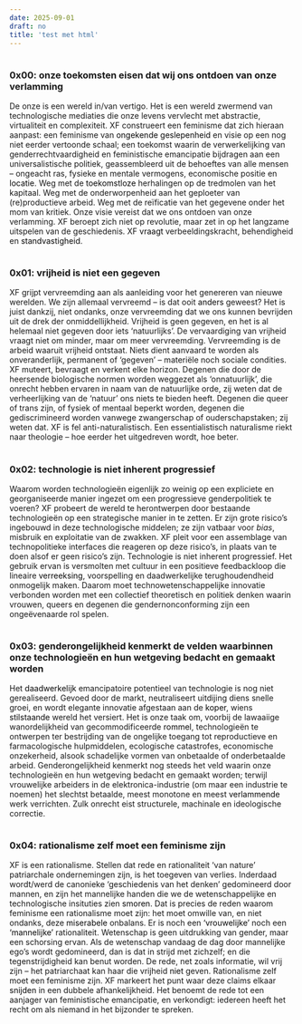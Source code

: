 ```yaml
---
date: 2025-09-01
draft: no
title: 'test met html'
---
```


<!DOCTYPE html>
<html lang="en">

<head>

  <!-- CSS -->
  <style type="text/css" id="alt_translations">
    :root {
      --duration: 1s;
      --grey: #606060;
      --black: #0a0a0a;
      --color: var(--black);
    }
	  
	  h3 {
		  margin-top: 2.4rem;
		  margin-bottom: 1rem;
	  }

    .alt_insert::after {
      color: var(--color);
      content: "";
      animation: var(--alt_key) var(--duration) linear infinite;
      animation-play-state: var(--play_state)
    }

    #ongekende_alt {
      --alt_key: ongekende_alt;
      --play_state: paused;
    }

    @keyframes ongekende_alt {
      0% {
        content: "ongekende";
      }

      50% {
        content: "ongeëvenaarde";
      }

      100% {
        content: "ongekende";
      }
    }

    #geslepenheid_alt {
      --alt_key: geslepenheid_alt;
      --play_state: paused;
    }

    @keyframes geslepenheid_alt {
      0% {
        content: "geslepenheid";
      }

      20% {
        content: "doortraptheid";
      }

      40% {
        content: "slinksheid";
        font-style: normal;
      }

      60% {
        content: "gewiekstheid";
        font-style: normal;
      }

      80% {
        content: "brattiness";
        font-style: italic;
      }

      100% {
        content: "geslepenheid";
      }
    }

    #locatie_alt {
      --alt_key: locatie_alt;
      --play_state: paused;
    }

    @keyframes locatie_alt {
      0% {
        content: "locatie";
      }

      50% {
        content: "(geografische) locatie";
      }

      100% {
        content: "locatie";
      }
    }

    #toekomstloze_alt {
      --alt_key: toekomstloze_alt;
      --play_state: paused;
    }

    @keyframes toekomstloze_alt {
      0% {
        content: "toekomstloze";
      }

      50% {
        content: "oeverloze";
      }

      100% {
        content: "toekomstloze";
      }
    }

    #uitspint_alt {
      --alt_key: uitspint_alt;
      --play_state: paused;
    }

    @keyframes uitspint_alt {
      0% {
        content: "uitspint";
      }

      50% {
        content: "uitspeelt";
      }

      100% {
        content: "uitspint";
      }
    }

    #vraagt_alt {
      --alt_key: vraagt_alt;
      --play_state: paused;
    }

    @keyframes vraagt_alt {
      0% {
        content: "vraagt";
      }

      50% {
        content: "eist";
      }

      100% {
        content: "vraagt";
      }
    }

    #standvastigheid_alt {
      --alt_key: standvastigheid_alt;
      --play_state: paused;
    }

    @keyframes standvastigheid_alt {
      0% {
        content: "standvastigheid";
      }

      30% {
        content: "volharding";
      }

      60% {
        content: "vasthoudendheid"
      }

      100% {
        content: "standvastigheid";
      }
    }

    #anders_alt {
      --alt_key: anders_alt;
      --play_state: paused;
    }

    @keyframes anders_alt {
      0% {
        content: "anders";
      }

      50% {
        content: "niet zo";
      }

      100% {
        content: "anders";
      }
    }

    #verreeksing_alt {
      --alt_key: verreeksing_alt;
      --play_state: paused;
    }

    @keyframes verreeksing_alt {
      0% {
        content: "verreeksing";
      }

      50% {
        content: "sequencing";
        font-style: italic;
      }

      100% {
        content: "verreeksing";
      }
    }

    #daadwerkelijk_alt {
      --alt_key: daadwerkelijk_alt;
      --play_state: paused;
    }

    @keyframes daadwerkelijk_alt {
      0% {
        content: "daadwerkelijk";
      }

      50% {
        content: "echt";
      }

      100% {
        content: "daadwerkelijk";
      }
    }

    #koper_alt {
      --alt_key: koper_alt;
      --play_state: paused;
    }

    @keyframes koper_alt {
      0% {
        content: "koper";
      }

      50% {
        content: "consument";
      }

      100% {
        content: "koper";
      }
    }

    #stilstaande_alt {
      --alt_key: stilstaande_alt;
      --play_state: paused;
    }

    @keyframes stilstaande_alt {
      0% {
        content: "stilstaande";
      }

      30% {
        content: "saaie";
      }

      60% {
        content: "banale"
      }

      100% {
        content: "stilstaande";
      }
    }

    #rommel_alt {
      --alt_key: rommel_alt;
      --play_state: paused;
    }

    @keyframes rommel_alt {
      0% {
        content: "rommel";
      }

      50% {
        content: "cruft";
        font-style: italic;
      }

      100% {
        content: "rommel";
      }
    }

    #gebouwd_alt {
      --alt_key: gebouwd_alt;
      --play_state: paused;
    }

    @keyframes gebouwd_alt {
      0% {
        content: "gebouwd";
      }

      50% {
        content: "ontworpen";
      }

      100% {
        content: "gebouwd";
      }
    }

    #verlammende_alt {
      --alt_key: verlammende_alt;
      --play_state: paused;
    }

    @keyframes verlammende_alt {
      0% {
        content: "verlammende";
      }

      30% {
        content: "slopende";
      }

      60% {
        content: "verontmogelijkende"
      }

      100% {
        content: "verlammende";
      }
    }

    #smoren_alt {
      --alt_key: smoren_alt;
      --play_state: paused;
    }

    @keyframes smoren_alt {
      0% {
        content: "smoren";
      }

      30% {
        content: "wurgen";
      }

      60% {
        content: "drosselen"
      }

      100% {
        content: "smoren";
      }
    }

    #miserabele_alt {
      --alt_key: miserabele_alt;
      --play_state: paused;
    }

    @keyframes miserabele_alt {
      0% {
        content: "miserabele";
      }

      25% {
        content: "jammerlijke";
      }

      50% {
        content: "vreselijke";
      }

      75% {
        content: "idiote"
      }

      100% {
        content: "miserabele"
      }
    }

    #vrouwelijke_alt {
      --alt_key: vrouwelijke_alt;
      --play_state: paused;
    }

    @keyframes vrouwelijke_alt {
      0% {
        content: "‘vrouwelijke’";
      }

      50% {
        content: "‘feminiene’";
      }

      100% {
        content: "‘vrouwelijke’";
      }
    }

    #mannelijke_alt {
      --alt_key: mannelijke_alt;
      --play_state: paused;
    }

    @keyframes mannelijke_alt {
      0% {
        content: "‘mannelijke’";
      }

      50% {
        content: "‘masculiene’";
      }

      100% {
        content: "‘mannelijke’";
      }
    }

    #niet_alt {
      --alt_key: niet_alt;
      --play_state: paused;
    }

    @keyframes niet_alt {
      0% {
        content: "niet";
      }

      50% {
        content: "nooit";
      }

      100% {
        content: "niet";
      }
    }

    #snijden_alt {
      --alt_key: snijden_alt;
      --play_state: paused;
    }

    @keyframes snijden_alt {
      0% {
        content: "snijden";
      }

      50% {
        content: "kruisen";
      }

      100% {
        content: "snijden";
      }
    }
  </style>

  <!-- JAVASCRIPT -->
  <script>


    let scrollTimer = null;
    let elements = document.querySelectorAll(".alt_scope");

    function refreshElements() {

      if (elements.length == 0) {
        elements = document.querySelectorAll(".alt_scope");
      }

      if (scrollTimer !== null) {
        clearTimeout(scrollTimer);
      }

      scrollTimer = setTimeout(() => {
        pauseAll(elements);
      }, 250);

      runAll(elements);
    }

    function pauseAll(elements) {
      elements.forEach(element => {
        element.style.setProperty("--play_state", 'paused')
        element.style.setProperty("--color", 'var(--black)');
      });
    }

    function runAll(elements) {
      elements.forEach(element => {
        element.style.setProperty("--play_state", 'running');
        element.style.setProperty("--color", 'var(--grey)');
      });
    }

    document.addEventListener("DOMContentLoaded", refreshElements);
    window.addEventListener("scroll", refreshElements);
    window.addEventListener("resize", refreshElements);
  </script>

</head>

<!-- HTML -->

<body>
  <h3>0x00: onze toekomsten eisen dat wij ons ontdoen van onze verlamming</h3>
  <p>
    De onze is een wereld in/van vertigo. Het is een wereld zwermend van
    technologische mediaties die onze levens vervlecht met
    abstractie, virtualiteit en complexiteit. XF construeert een feminisme dat
    zich hieraan aanpast: een feminisme van <span class="alt_scope" id="ongekende_alt"><span class="alt_insert"></span>
    </span> <span class="alt_scope" id="geslepenheid_alt"><span class="alt_insert"></span></span> en visie op een nog
    niet eerder
    vertoonde schaal; een toekomst waarin de verwerkelijking van
    genderrechtvaardigheid en feministische emancipatie bijdragen aan een
    universalistische politiek, geassembleerd uit de behoeftes van alle
    mensen – ongeacht ras, fysieke en mentale vermogens, economische positie en
    <span class="alt_scope" id="locatie_alt"><span class="alt_insert"></span></span>. Weg met de
    <span class="alt_scope" id="toekomstloze_alt"><span class="alt_insert"></span></span>
    herhalingen op de tredmolen van het kapitaal. Weg met de onderworpenheid
    aan het geploeter van (re)productieve arbeid. Weg met de reïficatie van
    het gegevene onder het mom van kritiek. Onze visie vereist dat we ons
    ontdoen van onze verlamming. XF beroept zich niet op
    revolutie, maar zet in op het langzame uitspelen van de geschiedenis. XF <span class="alt_scope" id="vraagt_alt"><span
        class="alt_insert"></span></span>
    verbeeldingskracht, behendigheid en <span class="alt_scope" id="standvastigheid_alt"><span
        class="alt_insert"></span></span>.
  </p>

  <h3>0x01: vrijheid is niet een gegeven</h3>

  <p>
    XF grijpt vervreemding aan als aanleiding voor het genereren van nieuwe
    werelden. We zijn allemaal vervreemd – is dat ooit
    <span class="alt_scope" id="anders_alt"><span class="alt_insert"></span></span> geweest? Het
    is juist dankzij, niet ondanks, onze vervreemding dat we ons kunnen
    bevrijden uit de drek der onmiddellijkheid. Vrijheid is geen
    gegeven, en het is al helemaal niet gegeven door iets
    ‘natuurlijks’. De vervaardiging van vrijheid vraagt niet om minder, maar om
    meer vervreemding. Vervreemding is de arbeid waaruit vrijheid ontstaat.
    Niets dient aanvaard te worden als onveranderlijk, permanent of ‘gegeven’ – materiële noch sociale condities. XF muteert, bevraagt en verkent elke
    horizon. Degenen die door de heersende biologische normen worden weggezet
    als ‘onnatuurlijk’, die onrecht hebben ervaren in naam van de natuurlijke
    orde, zij weten dat de verheerlijking van de ‘natuur’ ons niets te bieden
    heeft. Degenen die queer of trans zijn, of fysiek of mentaal beperkt worden,
    degenen die gediscrimineerd worden vanwege zwangerschap of
    ouderschapstaken; zij weten dat. XF is fel anti-naturalistisch. Een
    essentialistisch naturalisme riekt naar theologie – hoe eerder het
    uitgedreven wordt, hoe beter.
  </p>

  <h3>0x02: technologie is niet inherent progressief</h3>

  <p>
    Waarom worden technologieën eigenlijk zo weinig op een
    expliciete en georganiseerde manier ingezet om een progressieve
    genderpolitiek te voeren? XF probeert de wereld te herontwerpen door
    bestaande technologieën op een strategische manier in te zetten. Er zijn
    grote risico’s ingebouwd in deze technologische middelen; ze zijn vatbaar
    voor <i>bias</i>, misbruik en
    exploitatie van de zwakken. XF pleit voor een assemblage van
    technopolitieke interfaces die reageren op deze risico’s, in plaats van te
    doen alsof er geen risico’s zijn. Technologie is niet inherent progressief.
    Het gebruik ervan is versmolten met cultuur in een positieve
    feedbackloop die lineaire <span class="alt_scope" id="verreeksing_alt"><span class="alt_insert"></span></span>,
    voorspelling en daadwerkelijke
    terughoudendheid onmogelijk maken. Daarom moet technowetenschappelijke
    innovatie verbonden
    worden met een collectief theoretisch en politiek denken waarin vrouwen,
    queers en degenen die gendernonconforming zijn een ongeëvenaarde rol
    spelen.
  </p>

  <h3>0x03: genderongelijkheid kenmerkt de velden waarbinnen onze
    technologieën en hun wetgeving bedacht en gemaakt worden</h3>

  <p>
    Het <span class="alt_scope" id="daadwerkelijk_alt"><span class="alt_insert"></span></span>
    emancipatoire potentieel van technologie is nog niet gerealiseerd. Gevoed
    door de markt, neutraliseert uitdijing diens snelle groei, en wordt
    elegante innovatie afgestaan aan de <span class="alt_scope" id="koper_alt"><span
        class="alt_insert"></span></span>, wiens <span class="alt_scope" id="stilstaande_alt"><span
        class="alt_insert"></span></span> wereld het
    versiert. Het is onze taak om, voorbij de lawaaiige wanordelijkheid van
    gecommodificeerde <span class="alt_scope" id="rommel_alt"><span class="alt_insert"></span></span>, technologieën te
    ontwerpen ter bestrijding van de ongelijke toegang tot reproductieve en farmacologische
    hulpmiddelen, ecologische catastrofes, economische onzekerheid, alsook
    schadelijke vormen van onbetaalde of onderbetaalde arbeid.
    Genderongelijkheid kenmerkt nog steeds het veld waarin onze technologieën en hun wetgeving bedacht en gemaakt worden; terwijl vrouwelijke arbeiders in de elektronica-industrie (om maar
    een industrie te noemen) het slechtst betaalde, meest monotone en
    meest <span class="alt_scope" id="verlammende_alt"><span class="alt_insert"></span></span>
    werk verrichten. Zulk onrecht eist structurele, machinale en ideologische
    correctie.
  </p>

  <h3>0x04: rationalisme zelf moet een feminisme zijn</h3>
  <p>
    XF is een rationalisme. Stellen dat rede en rationaliteit ‘van nature’ patriarchale ondernemingen zijn, is het toegeven van verlies.
    Inderdaad wordt/werd de canonieke ‘geschiedenis van het denken’
    gedomineerd door mannen, en zijn het mannelijke handen die we de
    wetenschappelijke en technologische insituties zien <span class="alt_scope" id="smoren_alt"><span
        class="alt_insert"></span></span>. Dat is precies
    de reden waarom feminisme een rationalisme moet zijn: het moet omwille van, en
    niet ondanks, deze <span class="alt_scope" id="miserabele_alt"><span class="alt_insert"></span></span> onbalans. Er
    is noch een <span class="alt_scope" id="vrouwelijke_alt"><span class="alt_insert"></span></span> noch een
    <span class="alt_scope" id="mannelijke_alt"><span class="alt_insert"></span></span>
    rationaliteit. Wetenschap is geen uitdrukking van gender, maar een
    schorsing ervan. Als de wetenschap vandaag de dag door mannelijke ego’s
    wordt gedomineerd, dan is dat in strijd met zichzelf; en die
    tegenstrijdigheid kan benut worden. De rede, net zoals informatie, wil vrij
    zijn – het patriarchaat kan haar die vrijheid <span class="alt_scope" id="niet_alt"><span
        class="alt_insert"></span></span> geven. Rationalisme zelf moet een feminisme zijn. XF markeert het punt waar deze claims elkaar <span class="alt_scope" id="snijden_alt"><span
        class="alt_insert"></span></span> in een dubbele
    afhankelijkheid. Het benoemt de rede tot een aanjager van feministische
    emancipatie, en verkondigt: iedereen heeft het recht om als niemand in het
    bijzonder te spreken.
  </p>
	</body>

</html>
